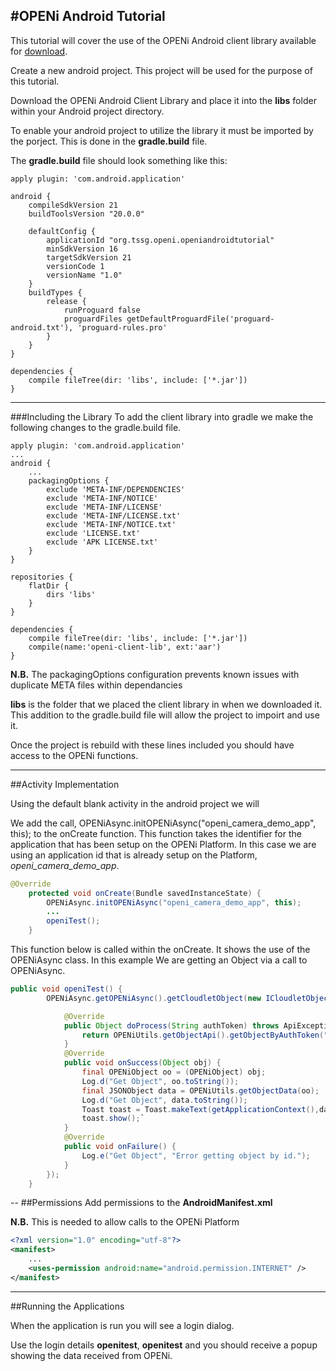 #OPENi Android Tutorial
---

This tutorial will cover the use of the OPENi Android client library available for [download](https://demo2.openi-ict.eu/android-sdk/openi-client-lib.aar).

Create a new android project. This project will be used for the purpose of this tutorial.

Download the OPENi Android Client Library and place it into the **libs** folder within your Android project directory.

To enable your android project to utilize the library it must be imported by the porject. This is done in the **gradle.build** file.

The **gradle.build** file should look something like this:

~~~
apply plugin: 'com.android.application'

android {
    compileSdkVersion 21
    buildToolsVersion "20.0.0"

    defaultConfig {
        applicationId "org.tssg.openi.openiandroidtutorial"
        minSdkVersion 16
        targetSdkVersion 21
        versionCode 1
        versionName "1.0"
    }
    buildTypes {
        release {
            runProguard false
            proguardFiles getDefaultProguardFile('proguard-android.txt'), 'proguard-rules.pro'
        }
    }
}

dependencies {
    compile fileTree(dir: 'libs', include: ['*.jar'])
}
~~~
---
###Including the Library
To add the client library into gradle we make the following changes to the gradle.build file.

~~~
apply plugin: 'com.android.application'
...
android {
    ...
    packagingOptions {
        exclude 'META-INF/DEPENDENCIES'
        exclude 'META-INF/NOTICE'
        exclude 'META-INF/LICENSE'
        exclude 'META-INF/LICENSE.txt'
        exclude 'META-INF/NOTICE.txt'
        exclude 'LICENSE.txt'
        exclude 'APK LICENSE.txt'
    }
}

repositories {
    flatDir {
        dirs 'libs'
    }
}

dependencies {
    compile fileTree(dir: 'libs', include: ['*.jar'])
    compile(name:'openi-client-lib', ext:'aar')
}
~~~

**N.B.** The packagingOptions configuration prevents known issues with duplicate META files within dependancies

**libs** is the folder that we placed the client library in when we downloaded it. This addition to the gradle.build file will allow the project to impoirt and use it. 

Once the project is rebuild with these lines included you should have access to the OPENi functions.

---
##Activity Implementation

Using the default blank activity in the android project we will 

We add the call, OPENiAsync.initOPENiAsync("openi_camera_demo_app", this); to the onCreate function. This function takes the identifier for the application that has been setup on the OPENi Platform. In this case we are using an application id that is already setup on the Platform, *openi_camera_demo_app*.
~~~java
@Override
    protected void onCreate(Bundle savedInstanceState) {
        OPENiAsync.initOPENiAsync("openi_camera_demo_app", this);
        ...
        openiTest();
    }
~~~

This function below is called within the onCreate. It shows the use of the OPENiAsync class. In this example We are getting an Object via a call to OPENiAsync.

~~~java
public void openiTest() {
        OPENiAsync.getOPENiAsync().getCloudletObject(new ICloudletObjectCall() {

            @Override
            public Object doProcess(String authToken) throws ApiException {
                return OPENiUtils.getObjectApi().getObjectByAuthToken("0ecc29f0-a6c2-4531-a2b5-5cc27d94caf4", Boolean.FALSE, authToken);
            }
            @Override
            public void onSuccess(Object obj) {
                final OPENiObject oo = (OPENiObject) obj;
                Log.d("Get Object", oo.toString());
                final JSONObject data = OPENiUtils.getObjectData(oo);
                Log.d("Get Object", data.toString());
                Toast toast = Toast.makeText(getApplicationContext(),data.toString(),Toast.LENGTH_LONG);
                toast.show();`
            }
            @Override
            public void onFailure() {
                Log.e("Get Object", "Error getting object by id.");
            }
        });
    }
~~~


--
##Permissions
Add permissions to the **AndroidManifest.xml**

**N.B.** This is needed to allow calls to the OPENi Platform
~~~xml
<?xml version="1.0" encoding="utf-8"?>
<manifest>
    ...
    <uses-permission android:name="android.permission.INTERNET" />
</manifest>
~~~


---

##Running the Applications


When the application is run you will see a login dialog.

Use the login details **openitest**, **openitest** and you should receive a popup showing the data received from OPENi.
